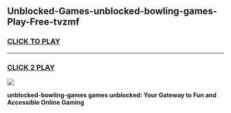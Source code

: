 
## Unblocked-Games-unblocked-bowling-games-Play-Free-tvzmf
<h3>
<a href="https://premium76.site?title=unblocked-bowling-games&ref=20A">CLICK TO PLAY</a></h3>
<hr>

<h3>
<a href="https://premium76.site?title=unblocked-bowling-games&ref=20A">CLICK 2 PLAY</a>
  
</h3>

<a href="https://premium76.site?title=unblocked-bowling-games&ref=20A"><img src="https://clearcache.store/games.png"></a>


**unblocked-bowling-games games unblocked: Your Gateway to Fun and Accessible Online Gaming**
